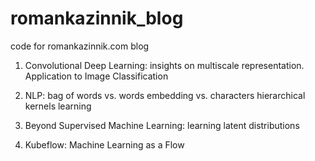 # romankazinnik_blog

code for romankazinnik.com blog

1. Convolutional Deep Learning: insights on multiscale representation. Application to Image Classification

2. NLP: bag of words vs. words embedding vs. characters hierarchical kernels learning 

3. Beyond Supervised Machine Learning: learning latent distributions

4. Kubeflow: Machine Learning as a Flow
